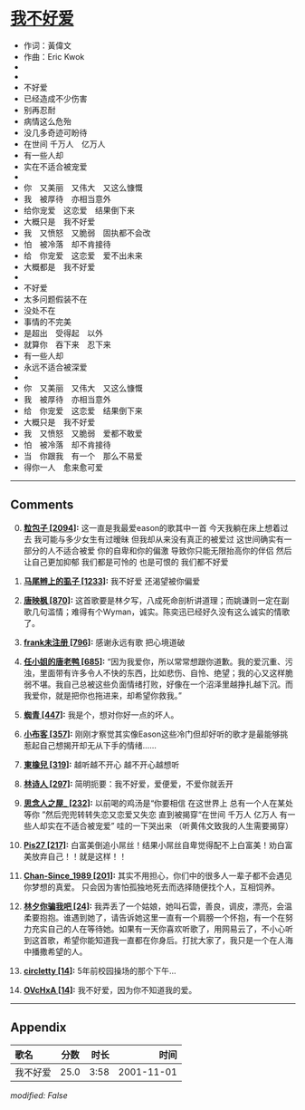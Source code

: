 # [我不好爱](https://music.163.com/song?id=67284)

* 作词：黃偉文
* 作曲：Eric Kwok
*
*
* 不好爱
* 已经造成不少伤害
* 别再忍耐
* 病情这么危殆
* 没几多奇迹可盼待
* 在世间 千万人　亿万人
* 有一些人却
* 实在不适合被宠爱
* 
* 你　又美丽　又伟大　又这么慷慨
* 我　被厚待　亦相当意外
* 给你宠爱　这恋爱　结果倒下来
* 大概只是　我不好爱
* 我　又愤怒　又脆弱　固执都不会改
* 怕　被冷落　却不肯接待
* 给　你宠爱　这恋爱　爱不出未来
* 大概都是　我不好爱
* 
* 不好爱
* 太多问题假装不在
* 没处不在
* 事情的不完美
* 是超出　受得起　以外
* 就算你　吞下来　忍下来
* 有一些人却
* 永远不适合被深爱
* 
* 你　又美丽　又伟大　又这么慷慨
* 我　被厚待　亦相当意外
* 给　你宠爱　这恋爱　结果倒下来
* 大概只是　我不好爱
* 我　又愤怒　又脆弱　爱都不敢爱
* 怕　被冷落　却不肯接待
* 当　你跟我　有一个　那么不易爱
* 得你一人　愈来愈可爱


---

## Comments
0. **[粒包子 \[2094\]](https://music.163.com/#/user/home?id=75523303):** 这一直是我最爱eason的歌其中一首 今天我躺在床上想着过去 我可能与多少女生有过暧昧 但我却从来没有真正的被爱过 这世间确实有一部分的人不适合被爱 你的自卑和你的偏激 导致你只能无限抬高你的伴侣 然后让自己更加抑郁 我们都是可怜的 也是可恨的 我们都不好爱

1. **[马尾辫上的虱子 \[1233\]](https://music.163.com/#/user/home?id=44256091):** 我不好爱 还渴望被你偏爱

2. **[唐映枫 \[870\]](https://music.163.com/#/user/home?id=233456):** 这首歌要是林夕写，八成死命剖析讲道理；而姚谦则一定在副歌几句滥情；难得有个Wyman，诚实。陈奕迅已经好久没有这么诚实的情歌了。

3. **[frank未注册 \[796\]](https://music.163.com/#/user/home?id=79985161):** 感谢永远有歌 把心境道破

4. **[任小姐的唐老鸭 \[685\]](https://music.163.com/#/user/home?id=65160389):** “因为我爱你，所以常常想跟你道歉。我的爱沉重、污浊，里面带有许多令人不快的东西，比如悲伤、自怜、绝望；我的心又这样脆弱不堪。我自己总被这些负面情绪打败，好像在一个沼泽里越挣扎越下沉。而我爱你，就是把你也拖进来，却希望你救我。”

5. **[蜘青 \[447\]](https://music.163.com/#/user/home?id=75354238):** 我是个，想对你好一点的坏人。

6. **[小布客 \[357\]](https://music.163.com/#/user/home?id=30098723):** 刚刚才察觉其实像Eason这些冷门但却好听的歌才是最能够挑惹起自己想揭开却无从下手的情绪……

7. **[東橡兒 \[319\]](https://music.163.com/#/user/home?id=29623743):** 越听越不开心   越不开心越想听

8. **[林诗人 \[297\]](https://music.163.com/#/user/home?id=8915323):** 简明扼要：我不好爱，爱便爱，不爱你就丢开

9. **[思念人之屋_ \[232\]](https://music.163.com/#/user/home?id=307760512):** 以前喝的鸡汤是“你要相信 在这世界上 总有一个人在某处等你 ”然后兜兜转转失恋又恋爱又失恋 直到被揭穿“在世间 千万人 亿万人 有一些人却实在不适合被宠爱” 哇的一下哭出来  （听黄伟文致我的人生需要揭穿）

10. **[Pis27 \[217\]](https://music.163.com/#/user/home?id=51533329):** 白富美倒追小屌丝！结果小屌丝自卑觉得配不上白富美！劝白富美放弃自己！！就是这样！！

11. **[Chan-Since_1989 \[201\]](https://music.163.com/#/user/home?id=246584017):** 其实不用担心，你们中的很多人一辈子都不会遇见你梦想的真爱。 只会因为害怕孤独地死去而选择随便找个人，互相饲养。

12. **[林夕你骗我吧 \[24\]](https://music.163.com/#/user/home?id=420313965):** 我弄丢了一个姑娘，她叫石雲，善良，调皮，漂亮，会温柔要抱抱。谁遇到她了，请告诉她这里一直有一个肩膀一个怀抱，有一个在努力充实自己的人在等待她。如果有一天你喜欢听歌了，用网易云了，不小心听到这首歌，希望你能知道我一直都在你身后。打扰大家了，我只是一个在人海中播撒希望的人。

13. **[circletty \[14\]](https://music.163.com/#/user/home?id=488682772):** 5年前校园操场的那个下午…

14. **[OVcHxA \[14\]](https://music.163.com/#/user/home?id=12585011):** 我不好爱，因为你不知道我的爱。



---

## Appendix

|歌名|分数|时长|时间|
|:---|:---:|---:|---:|
|我不好爱|25.0|3:58|2001-11-01

*modified: False*